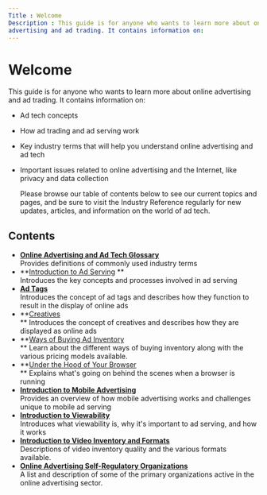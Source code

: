 ```yaml
---
Title : Welcome
Description : This guide is for anyone who wants to learn more about online
advertising and ad trading. It contains information on: 
---
```



# Welcome





This guide is for anyone who wants to learn more about online
advertising and ad trading. It contains information on: 

- Ad tech concepts

- How ad trading and ad serving work

- Key industry terms that will help you understand online advertising
  and ad tech

- Important issues related to online advertising and the Internet, like
  privacy and data collection

  Please browse our table of contents below to see our current topics
  and pages, and be sure to visit the Industry Reference regularly for
  new updates, articles, and information on the world of ad tech. 





## Contents

- **<a
  href="https://docs.xandr.com/bundle/industry-reference/page/online-advertising-and-ad-tech-glossary.html#d98e2374"
  class="xref" target="_blank">Online Advertising and Ad Tech Glossary</a>**  
  Provides definitions of commonly used industry terms 
- **<a
  href="https://docs.xandr.com/bundle/industry-reference/page/introduction-to-ad-serving.html"
  class="xref" target="_blank">Introduction to Ad Serving</a> **  
  Introduces the key concepts and processes involved in ad serving
- **<a
  href="https://docs.xandr.com/bundle/industry-reference/page/ad-tags.html"
  class="xref" target="_blank">Ad Tags</a>**  
  Introduces the concept of ad tags and describes how they function to
  result in the display of online ads
- **<a
  href="https://docs.xandr.com/bundle/industry-reference/page/creatives.html"
  class="xref" target="_blank">Creatives</a>  
  ** Introduces the concept of creatives and describes how they are
  displayed as online ads
- **<a
  href="https://docs.xandr.com/bundle/industry-reference/page/ways-of-buying-ad-inventory.html"
  class="xref" target="_blank">Ways of Buying Ad Inventory</a>  
  ** Learn about the different ways of buying inventory along with the
  various pricing models available.
- **<a
  href="https://docs.xandr.com/bundle/industry-reference/page/under-the-hood-of-your-browser.html"
  class="xref" target="_blank">Under the Hood of Your Browser</a>  
  ** Explains what's going on behind the scenes when a browser is
  running
- **<a
  href="https://docs.xandr.com/bundle/industry-reference/page/introduction-to-mobile-advertising.html"
  class="xref" target="_blank">Introduction to Mobile Advertising</a>**  
  Provides an overview of how mobile advertising works and challenges
  unique to mobile ad serving
- **<a
  href="https://docs.xandr.com/bundle/industry-reference/page/introduction-to-viewability.html"
  class="xref" target="_blank">Introduction to Viewability</a>**  
  Introduces what viewability is, why it's important to ad serving, and
  how it works
- **<a
  href="https://docs.xandr.com/bundle/industry-reference/page/introduction-to-video-inventory-and-formats.html"
  class="xref" target="_blank">Introduction to Video Inventory and
  Formats</a>**  
  Descriptions of video inventory quality and the various formats
  available.
- **<a
  href="https://docs.xandr.com/bundle/industry-reference/page/online-advertising-self-regulatory-organizations.html"
  class="xref" target="_blank">Online Advertising Self-Regulatory
  Organizations</a>**  
  A list and description of some of the primary organizations active in
  the online advertising sector.







